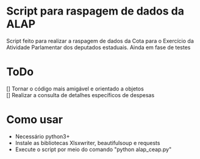 # Script para raspagem de dados da ALAP

Script feito para realizar a raspagem de dados da Cota para o Exercício da Atividade Parlamentar dos deputados estaduais. Ainda em fase de testes

# ToDo

[] Tornar o código mais amigável e orientado a objetos  
[] Realizar a consulta de detalhes específicos de despesas

# Como usar

- Necessário python3+
- Instale as bibliotecas Xlsxwriter, beautifulsoup e requests
- Execute o script por meio do comando "python alap_ceap.py"
